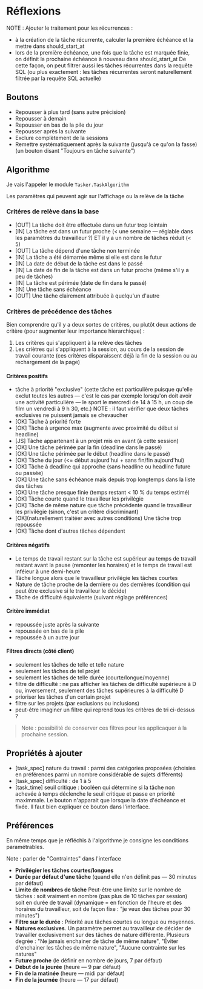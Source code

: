 # Réflexions

NOTE : Ajouter le traitement pour les récurrences : 
* à la création de la tâche récurrente, calculer la première échéance et la mettre dans should_start_at
* lors de la première échéance, une fois que la tâche est marquée finie, on définit la prochaine échéance à nouveau dans should_start_at
De cette façon, on peut filtrer aussi les tâches récurrentes dans la requête SQL (ou plus exactement : les tâches récurrentes seront naturellement filtrée par la requête SQL actuelle)

## Boutons

* Repousser à plus tard (sans autre précision)
* Repousser à demain
* Repousser en bas de la pile du jour
* Repousser après la suivante
* Exclure complètement de la sessions
* Remettre systématiquement après la suivante (jusqu'à ce qu'on la fasse) (un bouton disant "Toujours en tâche suivante")

## Algorithme

Je vais l'appeler le module `Tasker.TaskAlgorithm`

Les paramètres qui peuvent agir sur l'affichage ou la relève de la tâche

### Critéres de relève dans la base

* [OUT] La tâche doit être effectuée dans un futur trop lointain
* [IN] La tâche est dans un futur proche (< une semaine — réglable dans les paramètres du travailleur ?) ET il y a un nombre de tâches réduit (< 5)
* [OUT] La tâche dépend d'une tâche non terminée
* [IN] La tâche a été démarrée même si elle est dans le futur
* [IN] La date de début de la tâche est dans le passé
* [IN] La date de fin de la tâche est dans un futur proche (même s'il y a peu de tâches)
* [IN] La tâche est périmée (date de fin dans le passé)
* [IN] Une tâche sans échéance
* [OUT] Une tâche clairement attribuée à quelqu'un d'autre

### Critères de précédence des tâches

Bien comprendre qu'il y a deux sortes de critères, ou plutôt deux actions de critère (pour augmenter leur importance hierarchique) : 

1. Les critères qui s'appliquent à la relève des tâches
2. Les criètres qui s'appliquent à la session, au cours de la session de travail courante (ces critères disparaissent déjà la fin de la session ou au rechargement de la page)

#### Critères positifs

* tâche à priorité "exclusive" (cette tâche est particulière puisque qu'elle exclut toutes les autres — c'est le cas par exemple lorsqu'on doit avoir une activité particulière — le sport le mercredi de 14 à 15 h, un coup de film un vendredi à 9 h 30, etc.) NOTE : il faut vérifier que deux tâches exclusives ne puissent jamais se chevaucher
* [OK] Tâche à priorité forte
* [OK] Tâche à urgence max (augmente avec proximité du début si headline)
* [JS] Tâche appartenant à un projet mis en avant (à cette session)
* [OK] Une tâche périmée par la fin (deadline dans le passé)
* [OK] Une tâche périmée par le début (headline dans le passé)
* [OK] Tâche du jour (<= début aujourd'hui + sans fin/fin aujourd'hui)
* [OK] Tâche à deadline qui approche (sans headline ou headline future ou passée)
* [OK] Une tâche sans échéance mais depuis trop longtemps dans la liste des tâches
* [OK] Une tâche presque finie (temps restant < 10 % du temps estimé)
* [OK] Tâche courte quand le travailleur les privilégie
* [OK] Tâche de même nature que tâche précédente quand le travailleur les privilégie (sinon, c'est un critère discriminant)
* [OK](naturellement traitéer avec autres conditions) Une tâche trop repoussée
* [OK] Tâche dont d'autres tâches dépendent

#### Critères négatifs

* Le temps de travail restant sur la tâche est supérieur au temps de travail restant avant la pause (remonter les horaires) et le temps de travail est inféieur à une demi-heure
* Tâche longue alors que le travailleur privilégie les tâches courtes
* Nature de tâche proche de la dernière ou des dernières (condition qui peut être exclusive si le travailleur le décide)
* Tâche de difficulté équivalente (suivant réglage préférences)

#### Critère immédiat

* repoussée juste après la suivante
* repoussée en bas de la pile
* repoussée à un autre jour

#### Filtres directs (côté client)

* seulement les tâches de telle et telle nature
* seulement les tâches de tel projet
* seulement les tâches de telle durée (courte/longue/moyenne)
* filtre de difficulté : ne pas afficher les tâches de difficulté supérieure à D ou, inversement, seulement des tâches supérieures à la difficulté D
* prioriser les tâches d'un certain projet
* filtre sur les projets (par exclusions ou inclusions)
* peut-être imaginer un filtre qui reprend tous les critères de tri ci-dessus ?

> Note : possibilité de conserver ces filtres pour les applicaquer à la prochaine session.

## Propriétés à ajouter

* [task_spec] nature du travail : parmi des catégories proposées (choisies en préférences parmi un nombre considérable de sujets différents)
* [task_spec] difficulté : de 1 à 5
* [task_time] seuil critique : booléen qui détermine si la tâche non achevée à temps déclenche le seuil critique et passe en priorité maximmale. Le bouton n'apparait que lorsque la date d'échéance et fixée. Il faut bien expliquer ce bouton dans l'interface.

## Préférences

En même temps que je réfléchis à l'algorithme je consigne les conditions paramétrables.

Note : parler de "Contraintes" dans l'interface

* **Privilégier les tâches courtes/longues**
* **Durée par défaut d'une tâche** (quand elle n'en définit pas — 30 minutes par défaut)
* **Limite de nombres de tâche** Peut-être une limite sur le nombre de tâches : soit vraiment en nombre (pas plus de 10 tâches par session) soit en durée de travail (dynamique = en fonction de l'heure et des horaires du travailleur, soit de façon fixe : "je veux des tâches pour 30 minutes")
* **Filtre sur le durée** : Priorité aux tâches courtes ou longue ou moyennes.
* **Natures exclusives**. Un paramètre permet au travailleur de décider de travailler exclusivement sur des tâches de nature différente. Plusieurs degrée : "Ne jamais enchainer de tâche de même nature", "Éviter d'enchainer les tâches de même nature", "Aucune contrainte sur les natures"
* **Future proche** (le définir en nombre de jours, 7 par défaut)
* **Début de la jourée** (heure — 9 par défaut)
* **Fin de la matinée** (heure — midi par défaut)
* **Fin de la journée** (heure — 17 par défaut)
